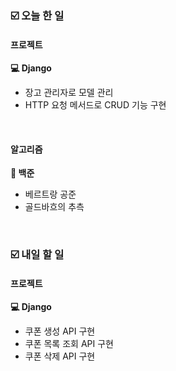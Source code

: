 ### ☑️  오늘 한 일
#### 프로젝트
<strong>💻 Django</strong>
  - 장고 관리자로 모델 관리
  - HTTP 요청 메서드로 CRUD 기능 구현

<br>

#### 알고리즘
<strong>🥈 백준</strong>
  - 베르트랑 공준
  - 골드바흐의 추측

<br>

### ☑️  내일 할 일
#### 프로젝트
<strong>💻 Django</strong>
  - 쿠폰 생성 API 구현
  - 쿠폰 목록 조회 API 구현
  - 쿠폰 삭제 API 구현
